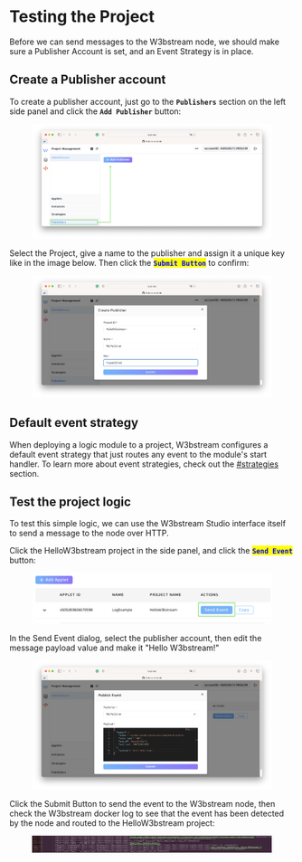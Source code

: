 # Testing the Project

Before we can send messages to the W3bstream node, we should make sure a Publisher Account is set, and an Event Strategy is in place.

## Create a Publisher account

To create a publisher account, just go to the **`Publishers`** section on the left side panel and click the  **`Add Publisher`** button:

<figure><img src="../.gitbook/assets/image (3).png" alt=""><figcaption></figcaption></figure>

Select the Project, give a name to the publisher and assign it a unique key like in the image below. Then click the <mark style="color:blue;">**`Submit Button`**</mark> to confirm:

<figure><img src="../.gitbook/assets/image.png" alt=""><figcaption></figcaption></figure>

## Default event strategy

When deploying a logic module to a project, W3bstream configures a default event strategy that just routes any event to the module's start handler. To learn more about event strategies, check out the [#strategies](../applets-development/basic-concepts.md#strategies "mention") section. &#x20;

## Test the project logic

To test this simple logic, we can use the W3bstream Studio interface itself to send a message to the node over HTTP.&#x20;

Click the HelloW3bstream project in the side panel, and click the <mark style="color:blue;">**`Send Event`**</mark> button:

<figure><img src="../.gitbook/assets/image (21).png" alt=""><figcaption></figcaption></figure>

In the Send Event dialog, select the publisher account, then edit the message payload value and make it "Hello W3bstream!"

<figure><img src="../.gitbook/assets/image (5).png" alt=""><figcaption></figcaption></figure>

Click the Submit Button to send the event to the W3bstream node, then check the W3bstream docker log to see that the event has been detected by the node and routed to the HelloW3bstream project:

<figure><img src="../.gitbook/assets/image (6).png" alt=""><figcaption></figcaption></figure>
